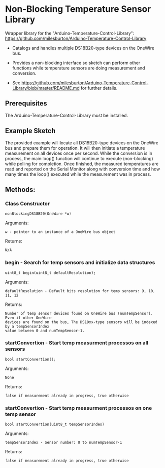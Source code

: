 # Non-Blocking Temperature Sensor Library

Wrapper library for the "Arduino-Temperature-Control-Library":
https://github.com/milesburton/Arduino-Temperature-Control-Library

* Catalogs and handles multiple DS18B20-type devices on the OneWire bus.

* Provides a non-blocking interface so sketch can perform other functions while temperature sensors
  are doing measurement and conversion.
  
* See https://github.com/milesburton/Arduino-Temperature-Control-Library/blob/master/README.md for further details.

## Prerequisites

The Arduino-Temperature-Control-Library must be installed.

## Example Sketch

The provided example will locate all DS18B20-type devices on the OneWire bus and prepare them for operation.
It will then initiate a temperature measurement on all devices once per second. While the conversion is in process,
the main loop() function will continue to execute (non-blocking) while polling for completion. Once finished, the
measured temperatures are read and reported on the Serial Monitor along with conversion time and how many
times the loop() executed while the measurement was in process.

## Methods:

### Class Constructor
	nonBlockingDS18B20(OneWire *w)

Arguments:

	w - pointer to an instance of a OneWire bus object
  
Returns:

	N/A
	
### begin - Search for temp sensors and initialize data structures
	uint8_t begin(uint8_t defaultResolution);
	
Arguments:

	defaultResolution - Default bits resolution for temp sensors: 9, 10, 11, 12
	
Returns:

	Number of temp sensor devices found on OneWire bus (numTempSensor). Even if other OneWire
	devices are found on the bus, The DS18xx-type sensors will be indexed by a tempSensorIndex
	value between 0 and numTempSensor-1.

	
### startConvertion - Start temp measurment processos on all sensors
	bool startConvertion();
	
Arguments:

	None
	
Returns:

	false if measurement already in progress, true otherwise
	
### startConvertion - Start temp measurment processos on one temp sensor
	bool startConvertion(uint8_t tempSensorIndex)
	
Arguments:

	tempSensorIndex - Sensor number: 0 to numTempSensor-1
	
Returns:

	false if measurement already in progress, true otherwise
	



